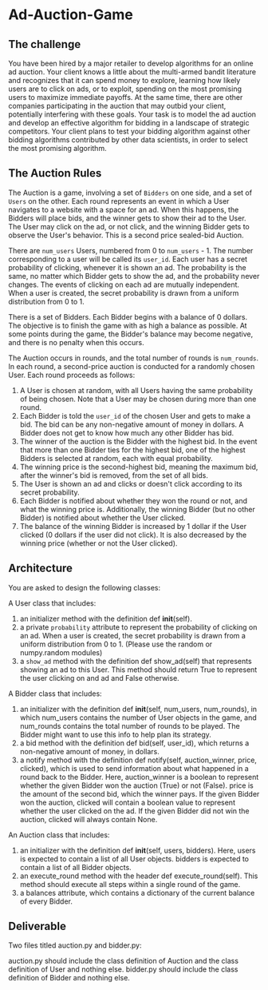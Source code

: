 # Ad-Auction-Game

## The challenge
You have been hired by a major retailer to develop algorithms for an online ad auction. Your client knows a little about the multi-armed bandit literature and recognizes that it can spend money to explore, learning how likely users are to click on ads, or to exploit, spending on the most promising users to maximize immediate payoffs. At the same time, there are other companies participating in the auction that may outbid your client, potentially interfering with these goals. Your task is to model the ad auction and develop an effective algorithm for bidding in a landscape of strategic competitors. Your client plans to test your bidding algorithm against other bidding algorithms contributed by other data scientists, in order to select the most promising algorithm.

## The Auction Rules
The Auction is a game, involving a set of `Bidders` on one side, and a set of `Users` on the other. Each round represents an event in which a User navigates to a website with a space for an ad. When this happens, the Bidders will place bids, and the winner gets to show their ad to the User. The User may click on the ad, or not click, and the winning Bidder gets to observe the User's behavior. This is a second price sealed-bid Auction.

There are `num_users` Users, numbered from 0 to `num_users` - 1. The number corresponding to a user will be called its `user_id`. Each user has a secret probability of clicking, whenever it is shown an ad. The probability is the same, no matter which Bidder gets to show the ad, and the probability never changes. The events of clicking on each ad are mutually independent. When a user is created, the secret probability is drawn from a uniform distribution from 0 to 1.

There is a set of Bidders. Each Bidder begins with a balance of 0 dollars. The objective is to finish the game with as high a balance as possible. At some points during the game, the Bidder's balance may become negative, and there is no penalty when this occurs.

The Auction occurs in rounds, and the total number of rounds is `num_rounds`. In each round, a second-price auction is conducted for a randomly chosen User. Each round proceeds as follows:

1. A User is chosen at random, with all Users having the same probability of being chosen. Note that a User may be chosen during more than one round.
2. Each Bidder is told the `user_id` of the chosen User and gets to make a bid. The bid can be any non-negative amount of money in dollars. A Bidder does not get to know how much any other Bidder has bid.
3. The winner of the auction is the Bidder with the highest bid. In the event that more than one Bidder ties for the highest bid, one of the highest Bidders is selected at random, each with equal probability.
4. The winning price is the second-highest bid, meaning the maximum bid, after the winner's bid is removed, from the set of all bids.
5. The User is shown an ad and clicks or doesn't click according to its secret probability.
6. Each Bidder is notified about whether they won the round or not, and what the winning price is. Additionally, the winning Bidder (but no other Bidder) is notified about whether the User clicked.
7. The balance of the winning Bidder is increased by 1 dollar if the User clicked (0 dollars if the user did not click). It is also decreased by the winning price (whether or not the User clicked).

## Architecture
You are asked to design the following classes:

A User class that includes:

1. an initializer method with the definition def __init__(self).
2. a private `probability` attribute to represent the probability of clicking on an ad. When a user is created, the secret probability is drawn from a uniform distribution from 0 to 1. (Please use the random or numpy.random modules)
3. a `show_ad` method with the definition def show_ad(self) that represents showing an ad to this User. This method should return True to represent the user clicking on and ad and False otherwise.

A Bidder class that includes:

1. an initializer with the definition def __init__(self, num_users, num_rounds), in which num_users contains the number of User objects in the game, and num_rounds contains the total number of rounds to be played. The Bidder might want to use this info to help plan its strategy.
2. a bid method with the definition def bid(self, user_id), which returns a non-negative amount of money, in dollars.
3. a notify method with the definition def notify(self, auction_winner, price, clicked), which is used to send information about what happened in a round back to the Bidder. Here, auction_winner is a boolean to represent whether the given Bidder won the auction (True) or not (False). price is the amount of the second bid, which the winner pays. If the given Bidder won the auction, clicked will contain a boolean value to represent whether the user clicked on the ad. If the given Bidder did not win the auction, clicked will always contain None.

An Auction class that includes:

1. an initializer with the definition def __init__(self, users, bidders). Here, users is expected to contain a list of all User objects. bidders is expected to contain a list of all Bidder objects.
2. an execute_round method with the header def execute_round(self). This method should execute all steps within a single round of the game.
3. a balances attribute, which contains a dictionary of the current balance of every Bidder.

## Deliverable
Two files titled auction.py and bidder.py:

auction.py should include the class definition of Auction and the class definition of User and nothing else.
bidder.py should include the class definition of Bidder and nothing else.
